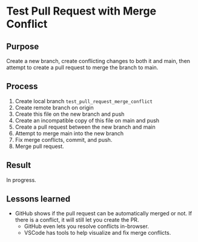 # Test Pull Request with Merge Conflict

## Purpose

Create a new branch, create conflicting changes to both it and main, then attempt to create a pull request to merge the branch to main.

## Process

1. Create local branch `test_pull_request_merge_conflict`
2. Create remote branch on origin
3. Create this file on the new branch and push
4. Create an incompatible copy of this file on main and push
5. Create a pull request between the new branch and main
6. Attempt to merge main into the new branch
7. Fix merge conflicts, commit, and push.
8. Merge pull request.

## Result

In progress.

## Lessons learned

- GitHub shows if the pull request can be automatically merged or not. If there is a conflict, it will still let you create the PR.
  - GitHub even lets you resolve conflicts in-browser.
  - VSCode has tools to help visualize and fix merge conflicts.
